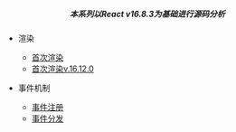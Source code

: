 ##### <center>本系列以React v16.8.3为基础进行源码分析</center>

- 渲染

  - [首次渲染](render/firstRender.md)
  - [首次渲染v.16.12.0](render/ReactFristRender.pdf)
 
- 事件机制

  - [事件注册](event/register.md)
  - [事件分发](event/dispatch.md)
